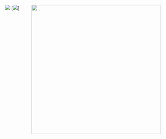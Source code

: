 [![](https://raw.githubusercontent.com/YouFoundAlpha/cdn/main/git.svg)](https://alpha.is-a.dev/github)
[![](https://spotify-github-profile.vercel.app/api/view?uid=pse89k5gpgud4vnulv2lcdzvk&cover_image=true&theme=default&bar_color=ff0000&bar_color_cover=false)]
<a href="#"><img src="https://github-readme-stats.vercel.app/api/top-langs/?username=youfoundalpha&layout=compact&theme=radical&border_radius=8&hide_border=true&bg_color=121212&title_color=ffffff&text_color=ffffff"  align="right" width="419"></a>

